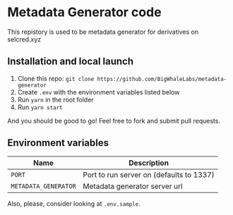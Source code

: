 # Metadata Generator code

This repistory is used to be metadata generator for derivatives on selcred.xyz

## Installation and local launch

1. Clone this repo: `git clone https://github.com/BigWhaleLabs/metadata-generator`
2. Create `.env` with the environment variables listed below
3. Run `yarn` in the root folder
4. Run `yarn start`

And you should be good to go! Feel free to fork and submit pull requests.

## Environment variables

| Name                 | Description                              |
| -------------------- | ---------------------------------------- |
| `PORT`               | Port to run server on (defaults to 1337) |
| `METADATA_GENERATOR` | Metadata generator server url            |

Also, please, consider looking at `.env.sample`.
